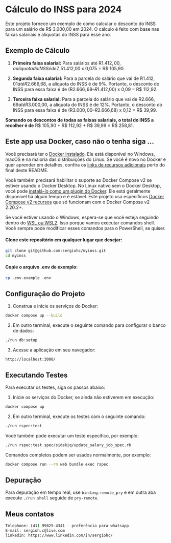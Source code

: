 # Cálculo do INSS para 2024

Este projeto fornece um exemplo de como calcular o desconto do INSS para um salário de R$ 3.000,00 em 2024. O cálculo é feito com base nas faixas salariais e alíquotas do INSS para esse ano.

## Exemplo de Cálculo

1. **Primeira faixa salarial:** Para salários até R$1.412,00, a alíquota do INSS é de 7,5%. Portanto, o desconto do INSS para essa faixa é de R$1.412,00 x 0,075 = R$ 105,90.

2. **Segunda faixa salarial:** Para a parcela do salário que vai de R$1.412,01 até R$2.666,68, a alíquota do INSS é de 9%. Portanto, o desconto do INSS para essa faixa é de (R$2.666,68 – R$1.412,00) x 0,09 = R$ 112,92.

3. **Terceira faixa salarial:** Para a parcela do salário que vai de R$2.666,69 até R$3.000,00, a alíquota do INSS é de 12%. Portanto, o desconto do INSS para essa faixa é de (R$3.000,00 – R$2.666,68) x 0,12 = R$ 39,99.

**Somando os descontos de todas as faixas salariais, o total do INSS a recolher é de** R$ 105,90 + R$ 112,92 + R$ 39,99 = R$ 258,81.

## Este app usa Docker, caso não o tenha siga ...

Você precisará ter o [Docker instalado](https://docs.docker.com/get-docker/).
Ele está disponível no Windows, macOS e na maioria das distribuições do Linux. Se você é novo no
Docker e quer aprender em detalhes, confira os [links de recursos adicionais](#aprenda-mais-sobre-docker-e-ruby-on-rails) perto do final deste
README.

Você também precisará habilitar o suporte ao Docker Compose v2 se estiver usando o Docker
Desktop. No Linux nativo sem o Docker Desktop, você pode [instalá-lo como um plugin
do Docker](https://docs.docker.com/compose/install/linux/). Ele está geralmente
disponível há algum tempo e é estável. Este projeto usa específicos [Docker Compose v2 recursos](https://nickjanetakis.com/blog/optional-depends-on-with-docker-compose-v2-20-2)
que só funcionam com o Docker Compose v2 2.20.2+.

Se você estiver usando o Windows, espera-se que você esteja seguindo dentro
do [WSL ou WSL2](https://nickjanetakis.com/blog/a-linux-dev-environment-on-windows-with-wsl-2-docker-desktop-and-more).
Isso porque vamos executar comandos shell. Você sempre pode modificar
esses comandos para o PowerShell, se quiser.


#### Clone este repositório em qualquer lugar que desejar:

```sh
git clone git@github.com:sergiohc/myinss.git
cd myinss
```

#### Copie o arquivo .env de exemplo:

```sh
cp .env.example .env
```

## Configuração do Projeto

1. Construa e inicie os serviços do Docker:

```bash
docker compose up --build
```

2. Em outro terminal, execute o seguinte comando para configurar o banco de dados:

```bash
./run db:setup
```

3. Acesse a aplicação em seu navegador:

```
http://localhost:3000/
```

## Executando Testes

Para executar os testes, siga os passos abaixo:

1. Inicie os serviços do Docker, se ainda não estiverem em execução:

```bash
docker compose up
```

2. Em outro terminal, execute os testes com o seguinte comando:

```bash
./run rspec:test
```

Você também pode executar um teste específico, por exemplo:

```bash
./run rspec:test spec/sidekiq/update_salary_job_spec.rb
```

Comandos completos podem ser usados normalmente, por exemplo:

```bash
docker compose run --rm web bundle exec rspec
```

## Depuração

Para depuração em tempo real, use `binding.remote_pry` e em outra aba execute `./run shell` seguido de `pry-remote`.

## Meus contatos
```bash
Telephone: (41) 99825-4341 - preferência para whatsapp
E-mail: sergioh.c@live.com
linkedin: https://www.linkedin.com/in/sergiohc/
```
